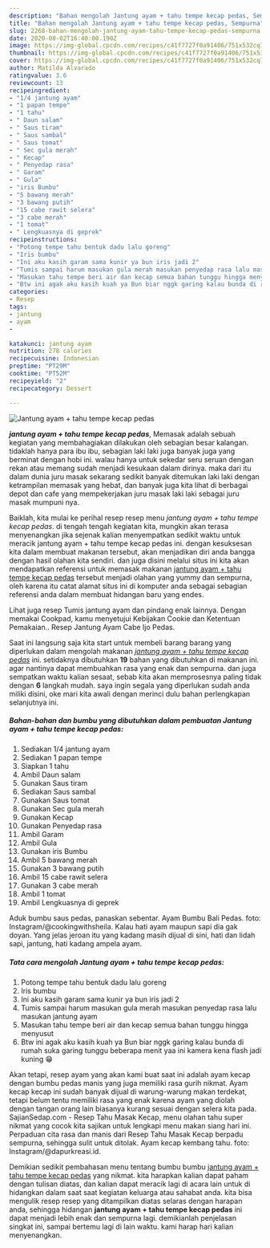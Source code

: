 ```yaml
---
description: "Bahan mengolah Jantung ayam + tahu tempe kecap pedas, Sempurna"
title: "Bahan mengolah Jantung ayam + tahu tempe kecap pedas, Sempurna"
slug: 2268-bahan-mengolah-jantung-ayam-tahu-tempe-kecap-pedas-sempurna
date: 2020-08-02T16:40:00.190Z
image: https://img-global.cpcdn.com/recipes/c41f7727f0a91406/751x532cq70/jantung-ayam-tahu-tempe-kecap-pedas-foto-resep-utama.jpg
thumbnail: https://img-global.cpcdn.com/recipes/c41f7727f0a91406/751x532cq70/jantung-ayam-tahu-tempe-kecap-pedas-foto-resep-utama.jpg
cover: https://img-global.cpcdn.com/recipes/c41f7727f0a91406/751x532cq70/jantung-ayam-tahu-tempe-kecap-pedas-foto-resep-utama.jpg
author: Matilda Alvarado
ratingvalue: 3.6
reviewcount: 13
recipeingredient:
- "1/4 jantung ayam"
- "1 papan tempe"
- "1 tahu"
- " Daun salam"
- " Saus tiram"
- " Saus sambal"
- " Saus tomat"
- " Sec gula merah"
- " Kecap"
- " Penyedap rasa"
- " Garam"
- " Gula"
- "iris Bumbu"
- "5 bawang merah"
- "3 bawang putih"
- "15 cabe rawit selera"
- "3 cabe merah"
- "1 tomat"
- " Lengkuasnya di geprek"
recipeinstructions:
- "Potong tempe tahu bentuk dadu lalu goreng"
- "Iris bumbu"
- "Ini aku kasih garam sama kunir ya bun iris jadi 2"
- "Tumis sampai harum masukan gula merah masukan penyedap rasa lalu masukan jantung ayam"
- "Masukan tahu tempe beri air dan kecap semua bahan tunggu hingga menyusut"
- "Btw ini agak aku kasih kuah ya Bun biar nggk garing kalau bunda di rumah suka garing tunggu beberapa menit yaa ini kamera kena flash jadi kuning 😁"
categories:
- Resep
tags:
- jantung
- ayam
- 

katakunci: jantung ayam  
nutrition: 278 calories
recipecuisine: Indonesian
preptime: "PT29M"
cooktime: "PT52M"
recipeyield: "2"
recipecategory: Dessert

---
```



![Jantung ayam + tahu tempe kecap pedas](https://img-global.cpcdn.com/recipes/c41f7727f0a91406/751x532cq70/jantung-ayam-tahu-tempe-kecap-pedas-foto-resep-utama.jpg)

<b><i>jantung ayam + tahu tempe kecap pedas</i></b>, Memasak adalah sebuah kegiatan yang membahagiakan dilakukan oleh sebagian besar kalangan. tidaklah hanya para ibu ibu, sebagian laki laki juga banyak juga yang berminat dengan hobi ini. walau hanya untuk sekedar seru seruan dengan rekan atau memang sudah menjadi kesukaan dalam dirinya. maka dari itu dalam dunia juru masak sekarang sedikit banyak ditemukan laki laki dengan ketrampilan memasak yang hebat, dan banyak juga kita lihat di berbagai depot dan cafe yang mempekerjakan juru masak laki laki sebagai juru masak mumpuni nya.

Baiklah, kita mulai ke perihal resep resep menu <i>jantung ayam + tahu tempe kecap pedas</i>. di tengah tengah kegiatan kita, mungkin akan terasa menyenangkan jika sejenak kalian menyempatkan sedikit waktu untuk meracik jantung ayam + tahu tempe kecap pedas ini. dengan kesuksesan kita dalam membuat makanan tersebut, akan menjadikan diri anda bangga dengan hasil olahan kita sendiri. dan juga disini melalui situs ini kita akan mendapatkan referensi untuk memasak makanan <u>jantung ayam + tahu tempe kecap pedas</u> tersebut menjadi olahan yang yummy dan sempurna, oleh karena itu catat alamat situs ini di komputer anda sebagai sebagian referensi anda dalam membuat hidangan baru yang endes.

Lihat juga resep Tumis jantung ayam dan pindang enak lainnya. Dengan memakai Cookpad, kamu menyetujui Kebijakan Cookie dan Ketentuan Pemakaian.. Resep Jantung Ayam Cabe Ijo Pedas.


Saat ini langsung saja kita start untuk membeli barang barang yang diperlukan dalam mengolah makanan <u><i>jantung ayam + tahu tempe kecap pedas</i></u> ini. setidaknya dibutuhkan <b>19</b> bahan yang dibutuhkan di makanan ini. agar nantinya dapat membuahkan rasa yang enak dan sempurna. dan juga sempatkan waktu kalian sesaat, sebab kita akan memprosesnya paling tidak dengan <b>6</b> langkah mudah. saya ingin segala yang diperlukan sudah anda miliki disini, oke mari kita awali dengan merinci dulu bahan perlengkapan selanjutnya ini.

<!--inarticleads1-->

##### Bahan-bahan dan bumbu yang dibutuhkan dalam pembuatan Jantung ayam + tahu tempe kecap pedas:

1. Sediakan 1/4 jantung ayam
1. Sediakan 1 papan tempe
1. Siapkan 1 tahu
1. Ambil  Daun salam
1. Gunakan  Saus tiram
1. Sediakan  Saus sambal
1. Gunakan  Saus tomat
1. Gunakan  Sec gula merah
1. Gunakan  Kecap
1. Gunakan  Penyedap rasa
1. Ambil  Garam
1. Ambil  Gula
1. Gunakan iris Bumbu
1. Ambil 5 bawang merah
1. Gunakan 3 bawang putih
1. Ambil 15 cabe rawit selera
1. Gunakan 3 cabe merah
1. Ambil 1 tomat
1. Ambil  Lengkuasnya di geprek


Aduk bumbu saus pedas, panaskan sebentar. Ayam Bumbu Bali Pedas. foto: Instagram/@cookingwithsheila. Kalau hati ayam maupun sapi dia gak doyan. Yang jelas jeroan itu yang kadang masih dijual di sini, hati dan lidah sapi, jantung, hati kadang ampela ayam. 

<!--inarticleads2-->

##### Tata cara mengolah Jantung ayam + tahu tempe kecap pedas:

1. Potong tempe tahu bentuk dadu lalu goreng
1. Iris bumbu
1. Ini aku kasih garam sama kunir ya bun iris jadi 2
1. Tumis sampai harum masukan gula merah masukan penyedap rasa lalu masukan jantung ayam
1. Masukan tahu tempe beri air dan kecap semua bahan tunggu hingga menyusut
1. Btw ini agak aku kasih kuah ya Bun biar nggk garing kalau bunda di rumah suka garing tunggu beberapa menit yaa ini kamera kena flash jadi kuning 😁


Akan tetapi, resep ayam yang akan kami buat saat ini adalah ayam kecap dengan bumbu pedas manis yang juga memiliki rasa gurih nikmat. Ayam kecap kecap ini sudah banyak dijual di warung-warung makan terdekat, tetapi belum tentu memiliki rasa yang enak karena ayam yang diolah dengan tangan orang lain biasanya kurang sesuai dengan selera kita pada. SajianSedap.com - Resep Tahu Masak Kecap, menu olahan tahu super nikmat yang cocok kita sajikan untuk lengkapi menu makan siang hari ini. Perpaduan cita rasa dan manis dari Resep Tahu Masak Kecap berpadu sempurna, sehingga sulit untuk ditolak. Ayam kecap kembang tahu. foto: Instagram/@dapurkreasi.id. 

Demikian sedikit pembahasan menu tentang bumbu bumbu <u>jantung ayam + tahu tempe kecap pedas</u> yang nikmat. kita harapkan kalian dapat paham dengan tulisan diatas, dan kalian dapat meracik lagi di acara lain untuk di hidangkan dalam saat saat kegiatan keluarga atau sahabat anda. kita bisa mengulik resep resep yang ditampilkan diatas selaras dengan harapan anda, sehingga hidangan <b>jantung ayam + tahu tempe kecap pedas</b> ini dapat menjadi lebih enak dan sempurna lagi. demikianlah penjelasan singkat ini, sampai bertemu lagi di lain waktu. kami harap hari kalian menyenangkan.
